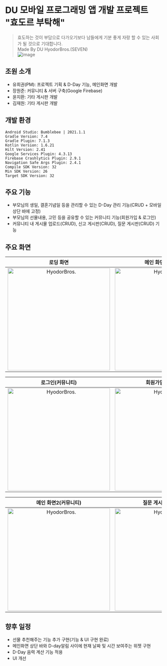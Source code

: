 # DU 모바일 프로그래밍 앱 개발 프로젝트 "효도르 부탁해"
> 효도하는 것이 부담으로 다가오기보다 남들에게 기분 좋게 자랑 할 수 있는 사회가 될 것으로 기대합니다. <br/> Made By DU HyodorBros.(SEVEN) <br/> ![image](https://github.com/user-attachments/assets/e600c5ee-0503-438f-93e6-49d93e96e0d6)

> 

## 조원 소개
- 유희권(PM): 프로젝트 기획 & D-Day 기능, 메인화면 개발
- 장원준: 커뮤니티 & 서버 구축(Google Firebase)
- 윤지환: 기타 게시판 개발
- 김재원: 기타 게시판 개발
>

## 개발 환경
```
Android Studio: Bumblebee | 2021.1.1
Gradle Version: 7.4
Gradle Plugin: 7.1.3
Kotlin Version: 1.6.21
Hilt Version: 2.41
Google Services Plugin: 4.3.13
Firebase Crashlytics Plugin: 2.9.1
Navigation Safe Args Plugin: 2.4.1
Compile SDK Version: 32
Min SDK Version: 26
Target SDK Version: 32
```
>

## 주요 기능
- 부모님의 생일, 결혼기념일 등을 관리할 수 있는 D-Day 관리 기능(CRUD + 모바일 상단 바에 고정)
- 부모님의 선물내용, 고민 등을 공유할 수 있는 커뮤니티 기능(회원가입 & 로그인)
- 커뮤니티 내 게시물 업로드(CRUD), 신고 게시판(CRUD), 질문 게시판(CRUD) 기능
>

## 주요 화면 
|**로딩 화면**|**메인 화면1(D-Day)**|**설정 & 수정 화면(D-Day)**|**상단 바 고정(D-Day)**|
|:---:|:---:|:---:|:---:|
| <img width="329" alt="HyodorBros." src="https://github.com/user-attachments/assets/a45d9254-af2f-4c8f-8534-6a28f181a8a0"> | <img width="329" alt="HyodorBros." src="https://github.com/user-attachments/assets/d89311cd-f2b9-4648-9a58-7bef64981216">| <img width="329" alt="HyodorBros." src="https://github.com/user-attachments/assets/cf66a1aa-bf84-4d28-a04a-2e9f10a7bd99">| <img width="329" alt="HyodorBros." src="https://github.com/user-attachments/assets/7ddef9ad-c25c-48f5-9ebf-cc633f9bbc23">

|**로그인(커뮤니티)**|**회원가입(커뮤니티)**|**비밀번호 재설정(커뮤니티)**|**비밀번호 재설정 이메일(커뮤니티)**|
|:---:|:---:|:---:|:---:|
| <img width="329" alt="HyodorBros." src="https://github.com/user-attachments/assets/eb26ba2f-cd82-4bf3-b187-9582f5f2e840"> | <img width="329" alt="HyodorBros." src="https://github.com/user-attachments/assets/5cbe37c2-2d89-482d-8972-51808bac9a29">| <img width="329" alt="HyodorBros." src="https://github.com/user-attachments/assets/c86b3190-a51a-41d5-8a9a-708badf850d4">| <img width="329" alt="HyodorBros." src="https://github.com/user-attachments/assets/59ff643e-6e14-4f1f-b8de-6980444493cb"> |

|**메인 화면2(커뮤니티)**|**질문 게시판(커뮤니티)**|**신고 게시판(커뮤니티)**|**게시물 업로드(커뮤니티)**|
|:---:|:---:|:---:|:---:|
| <img width="329" alt="HyodorBros." src="https://github.com/user-attachments/assets/7ab11f6a-6576-4079-b10e-70e94244c600"> | <img width="329" alt="HyodorBros." src="https://github.com/user-attachments/assets/80b8ee82-41eb-4c75-a161-9c8ce815006f">| <img width="329" alt="HyodorBros." src="https://github.com/user-attachments/assets/f8c20038-2d6a-40f7-bd39-f69ff9fbe61f">| <img width="329" alt="HyodorBros." src="https://github.com/user-attachments/assets/5f406338-074b-43a5-95fd-62dd6fffd58f"> |
>

## 향후 일정
- 선물 추천해주는 기능 추가 구현(기능 & UI 구현 완료)
- 메인화면 상단 바와 D-day알림 사이에 현재 날짜 및 시간 보여주는 위젯 구현
- D-Day 음력 계산 기능 적용
- UI 개선

